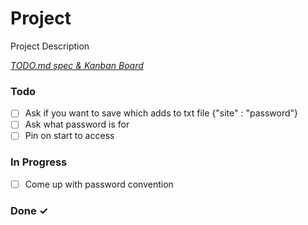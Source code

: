 # Project

Project Description

<em>[TODO.md spec & Kanban Board](https://bit.ly/3fCwKfM)</em>

### Todo

- [ ] Ask if you want to save which adds to txt file {"site" : "password"}  
- [ ] Ask what password is for  
- [ ] Pin on start to access  

### In Progress

- [ ] Come up with password convention  

### Done ✓


